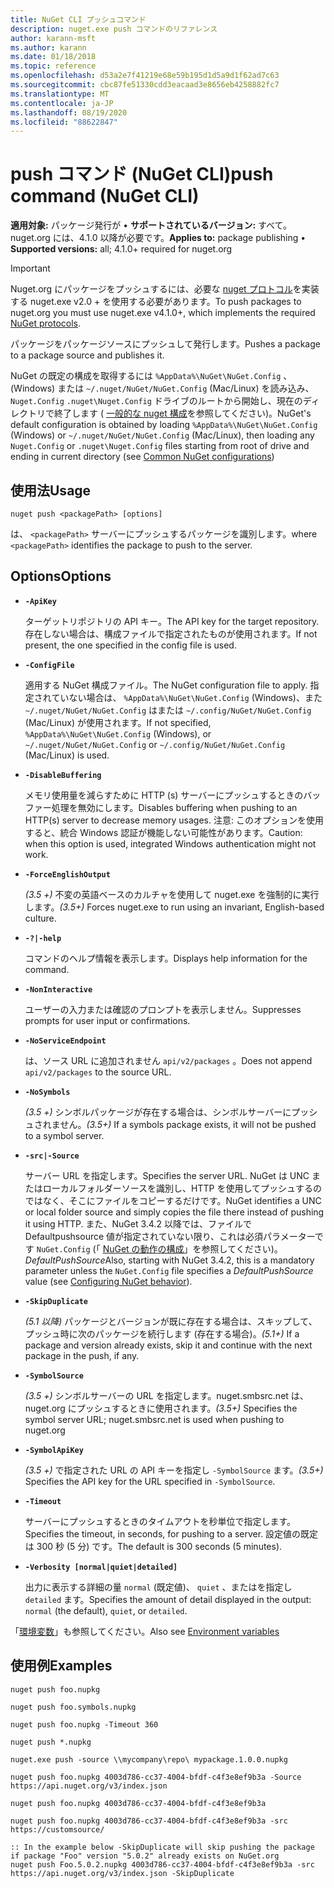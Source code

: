 ```yaml
---
title: NuGet CLI プッシュコマンド
description: nuget.exe push コマンドのリファレンス
author: karann-msft
ms.author: karann
ms.date: 01/18/2018
ms.topic: reference
ms.openlocfilehash: d53a2e7f41219e68e59b195d1d5a9d1f62ad7c63
ms.sourcegitcommit: cbc87fe51330cdd3eacaad3e8656eb4258882fc7
ms.translationtype: MT
ms.contentlocale: ja-JP
ms.lasthandoff: 08/19/2020
ms.locfileid: "88622847"
---
```

# <a name="push-command-nuget-cli"></a><span data-ttu-id="3229d-103">push コマンド (NuGet CLI)</span><span class="sxs-lookup"><span data-stu-id="3229d-103">push command (NuGet CLI)</span></span>

<span data-ttu-id="3229d-104">**適用対象:** パッケージ発行が &bullet; **サポートされているバージョン:** すべて。 nuget.org には、4.1.0 以降が必要です。</span><span class="sxs-lookup"><span data-stu-id="3229d-104">**Applies to:** package publishing &bullet; **Supported versions:** all; 4.1.0+ required for nuget.org</span></span>

> [!Important]
> <span data-ttu-id="3229d-105">Nuget.org にパッケージをプッシュするには、必要な [nuget プロトコル](../../api/nuget-protocols.md)を実装する nuget.exe v2.0 + を使用する必要があります。</span><span class="sxs-lookup"><span data-stu-id="3229d-105">To push packages to nuget.org you must use nuget.exe v4.1.0+, which implements the required [NuGet protocols](../../api/nuget-protocols.md).</span></span>

<span data-ttu-id="3229d-106">パッケージをパッケージソースにプッシュして発行します。</span><span class="sxs-lookup"><span data-stu-id="3229d-106">Pushes a package to a package source and publishes it.</span></span>

<span data-ttu-id="3229d-107">NuGet の既定の構成を取得するには `%AppData%\NuGet\NuGet.Config` 、(Windows) または `~/.nuget/NuGet/NuGet.Config` (Mac/Linux) を読み込み、 `Nuget.Config` `.nuget\Nuget.Config` ドライブのルートから開始し、現在のディレクトリで終了します ( [一般的な nuget 構成](../../consume-packages/configuring-nuget-behavior.md)を参照してください)。</span><span class="sxs-lookup"><span data-stu-id="3229d-107">NuGet's default configuration is obtained by loading `%AppData%\NuGet\NuGet.Config` (Windows) or `~/.nuget/NuGet/NuGet.Config` (Mac/Linux), then loading any `Nuget.Config` or `.nuget\Nuget.Config` files starting from root of drive and ending in current directory (see [Common NuGet configurations](../../consume-packages/configuring-nuget-behavior.md))</span></span>

## <a name="usage"></a><span data-ttu-id="3229d-108">使用法</span><span class="sxs-lookup"><span data-stu-id="3229d-108">Usage</span></span>

```cli
nuget push <packagePath> [options]
```

<span data-ttu-id="3229d-109">は、 `<packagePath>` サーバーにプッシュするパッケージを識別します。</span><span class="sxs-lookup"><span data-stu-id="3229d-109">where `<packagePath>` identifies the package to push to the server.</span></span>

## <a name="options"></a><span data-ttu-id="3229d-110">Options</span><span class="sxs-lookup"><span data-stu-id="3229d-110">Options</span></span>

- **`-ApiKey`**

  <span data-ttu-id="3229d-111">ターゲットリポジトリの API キー。</span><span class="sxs-lookup"><span data-stu-id="3229d-111">The API key for the target repository.</span></span> <span data-ttu-id="3229d-112">存在しない場合は、構成ファイルで指定されたものが使用されます。</span><span class="sxs-lookup"><span data-stu-id="3229d-112">If not present,  the one specified in the config file is used.</span></span>

- **`-ConfigFile`**

  <span data-ttu-id="3229d-113">適用する NuGet 構成ファイル。</span><span class="sxs-lookup"><span data-stu-id="3229d-113">The NuGet configuration file to apply.</span></span> <span data-ttu-id="3229d-114">指定されていない場合は、 `%AppData%\NuGet\NuGet.Config` (Windows)、また `~/.nuget/NuGet/NuGet.Config` はまたは `~/.config/NuGet/NuGet.Config` (Mac/Linux) が使用されます。</span><span class="sxs-lookup"><span data-stu-id="3229d-114">If not specified, `%AppData%\NuGet\NuGet.Config` (Windows), or `~/.nuget/NuGet/NuGet.Config` or `~/.config/NuGet/NuGet.Config` (Mac/Linux) is used.</span></span>

- **`-DisableBuffering`**

  <span data-ttu-id="3229d-115">メモリ使用量を減らすために HTTP (s) サーバーにプッシュするときのバッファー処理を無効にします。</span><span class="sxs-lookup"><span data-stu-id="3229d-115">Disables buffering when pushing to an HTTP(s) server to decrease memory usages.</span></span> <span data-ttu-id="3229d-116">注意: このオプションを使用すると、統合 Windows 認証が機能しない可能性があります。</span><span class="sxs-lookup"><span data-stu-id="3229d-116">Caution: when this option is used, integrated Windows authentication might not work.</span></span>

- **`-ForceEnglishOutput`**

  <span data-ttu-id="3229d-117">*(3.5 +)* 不変の英語ベースのカルチャを使用して nuget.exe を強制的に実行します。</span><span class="sxs-lookup"><span data-stu-id="3229d-117">*(3.5+)* Forces nuget.exe to run using an invariant, English-based culture.</span></span>

- **`-?|-help`**

  <span data-ttu-id="3229d-118">コマンドのヘルプ情報を表示します。</span><span class="sxs-lookup"><span data-stu-id="3229d-118">Displays help information for the command.</span></span>

- **`-NonInteractive`**

  <span data-ttu-id="3229d-119">ユーザーの入力または確認のプロンプトを表示しません。</span><span class="sxs-lookup"><span data-stu-id="3229d-119">Suppresses prompts for user input or confirmations.</span></span>

- **`-NoServiceEndpoint`**

  <span data-ttu-id="3229d-120">は、ソース URL に追加されません `api/v2/packages` 。</span><span class="sxs-lookup"><span data-stu-id="3229d-120">Does not append `api/v2/packages` to the source URL.</span></span>

- **`-NoSymbols`**

  <span data-ttu-id="3229d-121">*(3.5 +)* シンボルパッケージが存在する場合は、シンボルサーバーにプッシュされません。</span><span class="sxs-lookup"><span data-stu-id="3229d-121">*(3.5+)* If a symbols package exists, it will not be pushed to a symbol server.</span></span>

- **`-src|-Source`**

  <span data-ttu-id="3229d-122">サーバー URL を指定します。</span><span class="sxs-lookup"><span data-stu-id="3229d-122">Specifies the server URL.</span></span> <span data-ttu-id="3229d-123">NuGet は UNC またはローカルフォルダーソースを識別し、HTTP を使用してプッシュするのではなく、そこにファイルをコピーするだけです。</span><span class="sxs-lookup"><span data-stu-id="3229d-123">NuGet identifies a UNC or local folder source and simply copies the file there instead of pushing it using HTTP.</span></span>  <span data-ttu-id="3229d-124">また、NuGet 3.4.2 以降では、ファイルで Defaultpushsource 値が指定されていない限り、これは必須パラメーターです `NuGet.Config` (「 [NuGet の動作の構成](../../consume-packages/configuring-nuget-behavior.md)」を参照してください)。 *DefaultPushSource*</span><span class="sxs-lookup"><span data-stu-id="3229d-124">Also, starting with NuGet 3.4.2, this is a mandatory parameter unless the `NuGet.Config` file specifies a *DefaultPushSource* value (see [Configuring NuGet behavior](../../consume-packages/configuring-nuget-behavior.md)).</span></span>

- **`-SkipDuplicate`**

  <span data-ttu-id="3229d-125">*(5.1 以降)* パッケージとバージョンが既に存在する場合は、スキップして、プッシュ時に次のパッケージを続行します (存在する場合)。</span><span class="sxs-lookup"><span data-stu-id="3229d-125">*(5.1+)* If a package and version already exists, skip it and continue with the next package in the push, if any.</span></span>

- **`-SymbolSource`**

  <span data-ttu-id="3229d-126">*(3.5 +)* シンボルサーバーの URL を指定します。nuget.smbsrc.net は、nuget.org にプッシュするときに使用されます。</span><span class="sxs-lookup"><span data-stu-id="3229d-126">*(3.5+)* Specifies the symbol server URL; nuget.smbsrc.net is used when pushing to nuget.org</span></span>

- **`-SymbolApiKey`**

  <span data-ttu-id="3229d-127">*(3.5 +)* で指定された URL の API キーを指定し `-SymbolSource` ます。</span><span class="sxs-lookup"><span data-stu-id="3229d-127">*(3.5+)* Specifies the API key for the URL specified in `-SymbolSource`.</span></span>

- **`-Timeout`**

  <span data-ttu-id="3229d-128">サーバーにプッシュするときのタイムアウトを秒単位で指定します。</span><span class="sxs-lookup"><span data-stu-id="3229d-128">Specifies the timeout, in seconds, for pushing to a server.</span></span> <span data-ttu-id="3229d-129">設定値の既定は 300 秒 (5 分) です。</span><span class="sxs-lookup"><span data-stu-id="3229d-129">The default is 300 seconds (5 minutes).</span></span>

- **`-Verbosity [normal|quiet|detailed]`**

  <span data-ttu-id="3229d-130">出力に表示する詳細の量 `normal` (既定値)、 `quiet` 、またはを指定し `detailed` ます。</span><span class="sxs-lookup"><span data-stu-id="3229d-130">Specifies the amount of detail displayed in the output: `normal` (the default), `quiet`, or `detailed`.</span></span>


<span data-ttu-id="3229d-131">「[環境変数](cli-ref-environment-variables.md)」も参照してください。</span><span class="sxs-lookup"><span data-stu-id="3229d-131">Also see [Environment variables](cli-ref-environment-variables.md)</span></span>

## <a name="examples"></a><span data-ttu-id="3229d-132">使用例</span><span class="sxs-lookup"><span data-stu-id="3229d-132">Examples</span></span>

```cli
nuget push foo.nupkg

nuget push foo.symbols.nupkg

nuget push foo.nupkg -Timeout 360

nuget push *.nupkg

nuget.exe push -source \\mycompany\repo\ mypackage.1.0.0.nupkg

nuget push foo.nupkg 4003d786-cc37-4004-bfdf-c4f3e8ef9b3a -Source https://api.nuget.org/v3/index.json

nuget push foo.nupkg 4003d786-cc37-4004-bfdf-c4f3e8ef9b3a

nuget push foo.nupkg 4003d786-cc37-4004-bfdf-c4f3e8ef9b3a -src https://customsource/

:: In the example below -SkipDuplicate will skip pushing the package if package "Foo" version "5.0.2" already exists on NuGet.org
nuget push Foo.5.0.2.nupkg 4003d786-cc37-4004-bfdf-c4f3e8ef9b3a -src https://api.nuget.org/v3/index.json -SkipDuplicate
```
